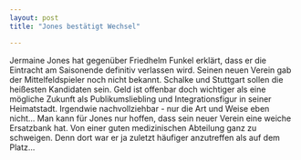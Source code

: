 ```yaml
---
layout: post
title: "Jones bestätigt Wechsel"

---
```


Jermaine Jones hat gegenüber Friedhelm Funkel erklärt, dass er die Eintracht am Saisonende definitiv verlassen wird. Seinen neuen Verein gab der Mittelfeldspieler noch nicht bekannt. Schalke und Stuttgart sollen die heißesten Kandidaten sein. Geld ist offenbar doch wichtiger als eine mögliche Zukunft als Publikumsliebling und Integrationsfigur in seiner Heimatstadt. Irgendwie nachvollziehbar - nur die Art und Weise eben nicht... Man kann für Jones nur hoffen, dass sein neuer Verein eine weiche Ersatzbank hat. Von einer guten medizinischen Abteilung ganz zu schweigen. Denn dort war er ja zuletzt häufiger anzutreffen als auf dem Platz...


